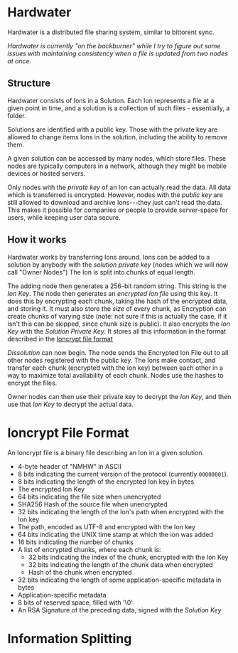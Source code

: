# Hardwater

Hardwater is a distributed file sharing system, similar to bittorent sync.

*Hardwater is currently "on the backburner" while I try to figure out some issues with maintaining consistency when a file is updated from two nodes at once.*
## Structure

Hardwater consists of Ions in a Solution.
Each Ion represents a file at a given point in time, and a solution is a collection of such files - essentially, a folder.

Solutions are identified with a public key.
Those with the private key are allowed to change items Ions in the solution, including the ability to remove them.

A given solution can be accessed by many nodes, which store files.
These nodes are typically computers in a network, although they might be mobile devices or hosted servers.

Only nodes with the *private key* of an Ion can actually read the data.
All data which is transferred is encrypted.
However, nodes with the *public key* are still allowed to download and archive Ions---they just can't read the data.
This makes it possible for companies or people to provide server-space for users, while keeping user data secure.

## How it works
Hardwater works by transferring Ions around.
Ions can be added to a solution by anybody with the *solution private key* (nodes which we will now call  "Owner Nodes")
The Ion is split into chunks of equal length.

The adding node then generates a 256-bit random string.
This string is the *Ion Key*.
The node then generates an *encrypted Ion file* using this key.
It does this by encrypting each chunk, taking the hash of the encrypted data, and storing it.
It must also store the *size* of every chunk, as Encryption can create chunks of varying size (note: not sure if this is actually the case, if it isn't this can be skipped, since chunk size is public).
It also encrypts the *Ion Key* with the *Solution Private Key*.
It stores all this information in the format described in the [Ioncrypt file format](#ioncrypt-file-format)

*Dissolution* can now begin.
The node sends the Encrypted Ion File out to all other nodes registered with the public key.
The Ions make contact, and transfer each chunk (encrypted with the ion key) between each other in a way to maximize total availability of each chunk.
Nodes use the hashes to encrypt the files.

Owner nodes can then use their private key to decrypt the *Ion Key*, and then use that *Ion Key* to decrypt the actual data.

# Ioncrypt File Format
An Ioncrypt file is a binary file describing an Ion in a given solution.

- 4-byte header of "NMHW" in ASCII
- 8 bits indicating the current version of the protocol (currently `00000001`).
- 8 bits indicating the length of the encrypted Ion key in bytes
- The encrypted Ion Key
- 64 bits indicating the file size when unencrypted
- SHA256 Hash of the source file when unencrypted
- 32 bits indicating the length of the Ion's path when encrypted with the Ion key
- The path, encoded as UTF-8 and encrypted with the Ion key
- 64 bits indicating the UNIX time stamp at which the ion was added
- 16 bits indicating the number of chunks
- A list of encrypted chunks, where each chunk is:
  - 32 bits indicating the index of the chunk, encrypted with the Ion Key
  - 32 bits indicating the length of the chunk data when encrypted
  - Hash of the chunk when encrypted
- 32 bits indicating the length of some application-specific metadata in bytes
- Application-specific metadata
- 8 bits of reserved space, filled with '\0'
- An RSA Signature of the preceding data, signed with the *Solution Key*

# Information Splitting
